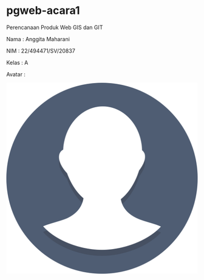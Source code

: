 # pgweb-acara1
Perencanaan Produk Web GIS dan GIT  

Nama : Anggita Maharani  

NIM : 22/494471/SV/20837  

Kelas : A  

Avatar :  

![Avatar](image/Ava.png)

